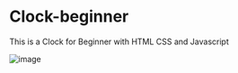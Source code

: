 # Clock-beginner
This is a Clock for Beginner with HTML CSS and Javascript

![image](https://user-images.githubusercontent.com/119570065/219280379-feb35885-2476-4d7b-a28b-8bf99cf2930b.png)
